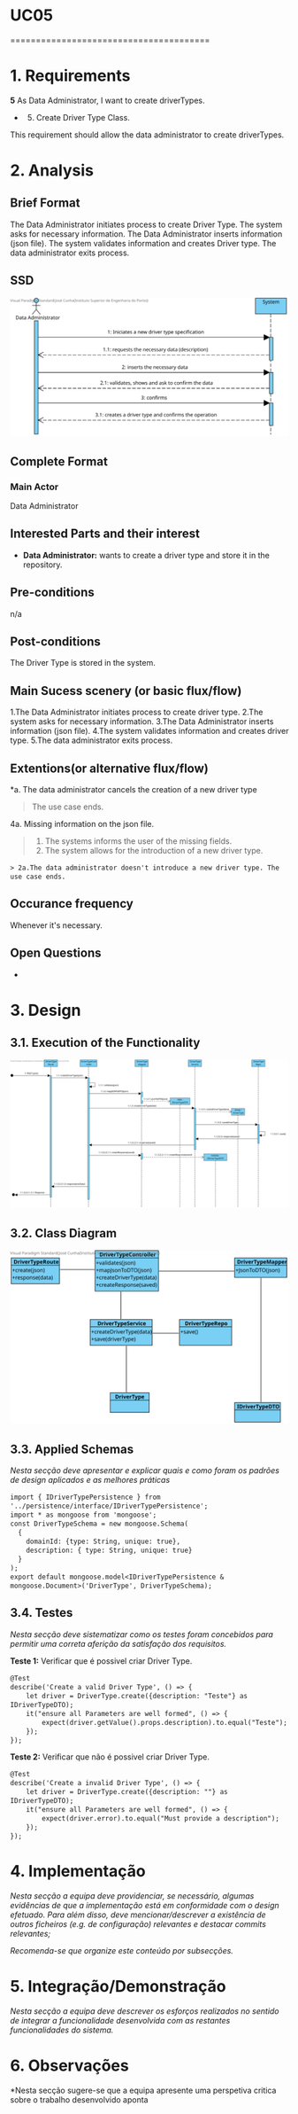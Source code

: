 # UC05
=======================================


# 1. Requirements

**5** As Data Administrator, I want to create driverTypes.

- 05. Create Driver Type Class.

This requirement should allow the data administrator to create driverTypes.

# 2. Analysis

## Brief Format

The Data Administrator initiates process to create Driver Type. The system asks for necessary information. The Data Administrator inserts information (json file). The system validates information and creates Driver type. The data administrator exits process.

## SSD

![SSD_UC05.svg](SSD_UC05.svg)

## Complete Format

### Main Actor

Data Administrator

## Interested Parts and their interest

* **Data Administrator:** wants to create a driver type and store it in the repository.

## Pre-conditions
n/a

## Post-conditions

The Driver Type is stored in the system.

## Main Sucess scenery (or basic flux/flow)

1.The Data Administrator initiates process to create driver type.
2.The system asks for necessary information.
3.The Data Administrator inserts information (json file).
4.The system validates information and creates driver type.
5.The data administrator exits process.

## Extentions(or alternative flux/flow)

*a. The data administrator cancels the creation of a new driver type

> The use case ends.

4a. Missing information on the json file.

>	1. The systems informs the user of the missing fields.
>	2. The system allows for the introduction of a new driver type.
>
	> 2a.The data administrator doesn't introduce a new driver type. The use case ends.


## Occurance frequency

Whenever it's necessary.

## Open Questions
-

# 3. Design


## 3.1. Execution of the Functionality

![SD_UC05.svg](SD_UC05.svg)

## 3.2. Class Diagram

![CD_UC05.svg](CD_UC05.svg)

## 3.3. Applied Schemas

*Nesta secção deve apresentar e explicar quais e como foram os padrões de design aplicados e as melhores práticas*

	import { IDriverTypePersistence } from '../persistence/interface/IDriverTypePersistence';
	import * as mongoose from 'mongoose';
	const DriverTypeSchema = new mongoose.Schema(
	  {
	    domainId: {type: String, unique: true},
	    description: { type: String, unique: true}
	  }
	);
	export default mongoose.model<IDriverTypePersistence & mongoose.Document>('DriverType', DriverTypeSchema);

## 3.4. Testes 
*Nesta secção deve sistematizar como os testes foram concebidos para permitir uma correta aferição da satisfação dos requisitos.*

**Teste 1:** Verificar que é possivel criar Driver Type.

	@Test
    describe('Create a valid Driver Type', () => {
	    let driver = DriverType.create({description: "Teste"} as IDriverTypeDTO);
	    it("ensure all Parameters are well formed", () => {
	        expect(driver.getValue().props.description).to.equal("Teste");
	    });
    });

**Teste 2:** Verificar que não é possivel criar Driver Type.

    @Test
	describe('Create a invalid Driver Type', () => {
	    let driver = DriverType.create({description: ""} as IDriverTypeDTO);
	    it("ensure all Parameters are well formed", () => {
	        expect(driver.error).to.equal("Must provide a description");
	    });
	});


# 4. Implementação

*Nesta secção a equipa deve providenciar, se necessário, algumas evidências de que a implementação está em conformidade com o design efetuado. Para além disso, deve mencionar/descrever a existência de outros ficheiros (e.g. de configuração) relevantes e destacar commits relevantes;*

*Recomenda-se que organize este conteúdo por subsecções.*

# 5. Integração/Demonstração

*Nesta secção a equipa deve descrever os esforços realizados no sentido de integrar a funcionalidade desenvolvida com as restantes funcionalidades do sistema.*

# 6. Observações

*Nesta secção sugere-se que a equipa apresente uma perspetiva critica sobre o trabalho desenvolvido aponta